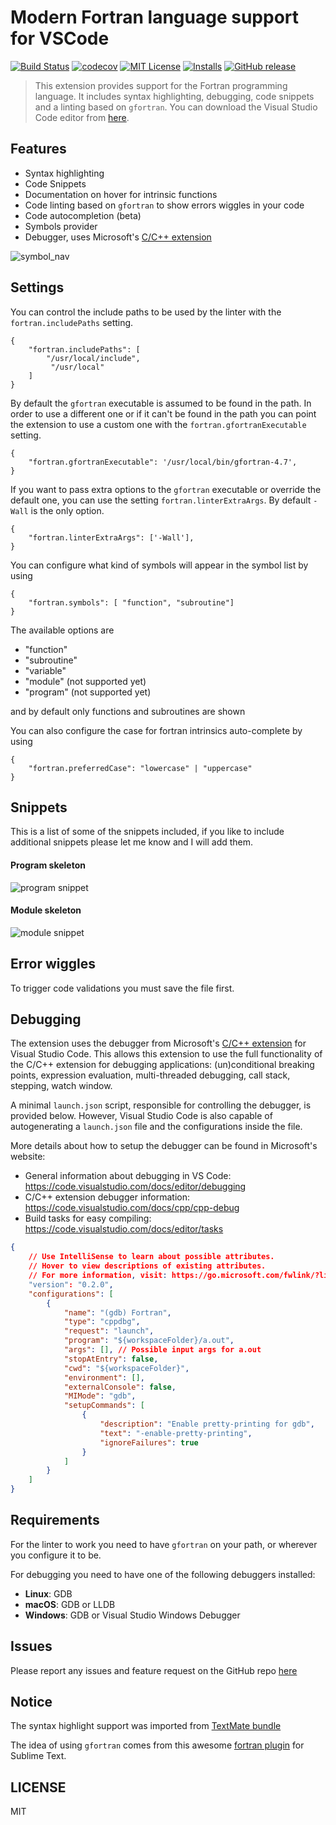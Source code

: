 # Modern Fortran language support for VSCode

[![Build Status](https://travis-ci.org/krvajal/vscode-fortran-support.svg?branch=master)](https://travis-ci.org/krvajal/vscode-fortran-support)
[![codecov](https://codecov.io/gh/krvajal/vscode-fortran-support/branch/master/graph/badge.svg)](https://codecov.io/gh/krvajal/vscode-fortran-support)
[![MIT License](https://img.shields.io/npm/l/stack-overflow-copy-paste.svg?style=flat-square)](http://opensource.org/licenses/MIT)
[![Installs](https://vsmarketplacebadge.apphb.com/installs/krvajalm.linter-gfortran.svg)](https://marketplace.visualstudio.com/items?itemName=krvajalm.linter-gfortran)
[![GitHub release](https://img.shields.io/github/release/krvajal/vscode-fortran-support.svg)](https://GitHub.com/krvajal/vscode-fortran-support/releases/)

> This extension provides support for the Fortran programming language. It includes syntax highlighting, debugging, code snippets and a linting based on `gfortran`. You can download the Visual Studio Code editor from [here](https://code.visualstudio.com/download).

## Features

- Syntax highlighting
- Code Snippets
- Documentation on hover for intrinsic functions
- Code linting based on `gfortran` to show errors wiggles in your code
- Code autocompletion (beta)
- Symbols provider
- Debugger, uses Microsoft's [C/C++ extension](https://github.com/Microsoft/vscode-cpptools)

![symbol_nav](./doc/symbol_nav.png)

## Settings

You can control the include paths to be used by the linter with the `fortran.includePaths` setting.

```
{
    "fortran.includePaths": [
        "/usr/local/include",
         "/usr/local"
    ]
}
```

By default the `gfortran` executable is assumed to be found in the path. In order to use a different one or if it can't be found in the path you can point the extension to use a custom one with the `fortran.gfortranExecutable` setting.

```
{
    "fortran.gfortranExecutable": '/usr/local/bin/gfortran-4.7',
}
```

If you want to pass extra options to the `gfortran` executable or override the default one, you can use the setting `fortran.linterExtraArgs`. By default `-Wall` is the only option.

```
{
    "fortran.linterExtraArgs": ['-Wall'],
}
```

You can configure what kind of symbols will appear in the symbol list by using

```
{
    "fortran.symbols": [ "function", "subroutine"]
}
```

The available options are

- "function"
- "subroutine"
- "variable"
- "module" (not supported yet)
- "program" (not supported yet)

and by default only functions and subroutines are shown

You can also configure the case for fortran intrinsics auto-complete by using

```
{
    "fortran.preferredCase": "lowercase" | "uppercase"
}
```

## Snippets

This is a list of some of the snippets included, if you like to include additional snippets please let me know and I will add them.

#### Program skeleton

![program snippet](https://media.giphy.com/media/OYdq9BKYMOOdy/giphy.gif)

#### Module skeleton

![module snippet](https://media.giphy.com/media/3ohzdUNRuio5FfyF1u/giphy.gif)

## Error wiggles

To trigger code validations you must save the file first.

## Debugging

The extension uses the debugger from Microsoft's
[C/C++ extension](https://github.com/Microsoft/vscode-cpptools)
for Visual Studio Code. This allows this extension to use the full functionality
of the C/C++ extension for debugging applications:
(un)conditional breaking points, expression evaluation, multi-threaded debugging,
call stack, stepping, watch window.

A minimal `launch.json` script, responsible for controlling the debugger, is
provided below. However, Visual Studio Code is also capable of autogenerating
a `launch.json` file and the configurations inside the file.

More details about how to setup the debugger can be found in Microsoft's website:

- General information about debugging in VS Code: <https://code.visualstudio.com/docs/editor/debugging>
- C/C++ extension debugger information: <https://code.visualstudio.com/docs/cpp/cpp-debug>
- Build tasks for easy compiling: <https://code.visualstudio.com/docs/editor/tasks>

``` json
{
    // Use IntelliSense to learn about possible attributes.
    // Hover to view descriptions of existing attributes.
    // For more information, visit: https://go.microsoft.com/fwlink/?linkid=830387
    "version": "0.2.0",
    "configurations": [
        {
            "name": "(gdb) Fortran",
            "type": "cppdbg",
            "request": "launch",
            "program": "${workspaceFolder}/a.out",
            "args": [], // Possible input args for a.out
            "stopAtEntry": false,
            "cwd": "${workspaceFolder}",
            "environment": [],
            "externalConsole": false,
            "MIMode": "gdb",
            "setupCommands": [
                {
                    "description": "Enable pretty-printing for gdb",
                    "text": "-enable-pretty-printing",
                    "ignoreFailures": true
                }
            ]
        }
    ]
}
```

## Requirements

For the linter to work you need to have `gfortran` on your path, or wherever you configure it to be.

For debugging you need to have one of the following debuggers installed:

- **Linux**: GDB
- **macOS**: GDB or LLDB
- **Windows**: GDB  or Visual Studio Windows Debugger

## Issues

Please report any issues and feature request on the GitHub repo [here](https://github.com/krvajalmiguelangel/vscode-fortran-support/issues/new)

## Notice

The syntax highlight support was imported from [TextMate bundle](https://github.com/textmate/fortran.tmbundle)

The idea of using `gfortran` comes from this awesome [fortran plugin](https://github.com/315234/SublimeFortran) for Sublime Text.

## LICENSE

MIT
